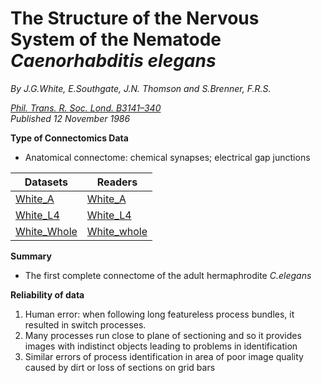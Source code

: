 # The Structure of the Nervous System of the Nematode *Caenorhabditis elegans* #

*By J.G.White, E.Southgate, J.N. Thomson and S.Brenner, F.R.S.*

*[Phil. Trans. R. Soc. Lond. B3141–340](https://royalsocietypublishing.org/doi/10.1098/rstb.1986.0056)*<br>
*Published 12 November 1986*

**Type of Connectomics Data**

- Anatomical connectome: chemical synapses; electrical gap junctions

| Datasets | Readers             | 
| --------           | ------       |
| [White_A](https://github.com/yasinthanvickneswaran/ConnectomeToolbox/blob/main/cect/data/aconnectome_white_1986_A.csv) | [White_A](https://github.com/yasinthanvickneswaran/ConnectomeToolbox/blob/main/cect/White_A.py)  |
| [White_L4](https://github.com/yasinthanvickneswaran/ConnectomeToolbox/blob/main/cect/data/aconnectome_white_1986_L4.csv) | [White_L4](https://github.com/yasinthanvickneswaran/ConnectomeToolbox/blob/main/cect/White_L4.py) |
| [White_Whole](https://github.com/yasinthanvickneswaran/ConnectomeToolbox/blob/main/cect/data/aconnectome_white_1986_whole.csv) |[White_whole](https://github.com/yasinthanvickneswaran/ConnectomeToolbox/blob/main/cect/White_whole.py) | 


**Summary**

- The first complete connectome of the adult hermaphrodite _C.elegans_


**Reliability of data**

1. Human error: when following long featureless process bundles, it resulted in switch processes.
2. Many processes run close to plane of sectioning and so it provides images with indistinct objects leading to problems in identification
3. Similar errors of process identification in area of poor image quality caused by dirt or loss of sections on grid bars

